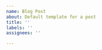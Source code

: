 ```yaml
---
name: Blog Post
about: Default template for a post
title: ''
labels: ''
assignees: ''

---
```

<!-- UNCOMMENT THIS
---
title: Title
date: "2020-03-25T11:01:03.284Z"
description: "description"
---
-->
